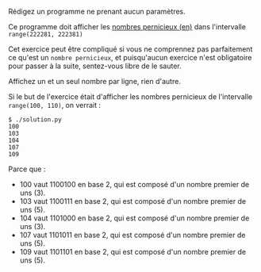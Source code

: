 Rédigez un programme ne prenant aucun paramètres.

Ce programme doit afficher les [nombres pernicieux
(en)](https://en.wikipedia.org/wiki/Pernicious_number) dans
l'intervalle `range(222281, 222381)`

Cet exercice peut être compliqué si vous ne comprennez pas
parfaitement ce qu'est un `nombre pernicieux`, et puisqu'aucun
exercice n'est obligatoire pour passer à la suite, sentez-vous libre
de le sauter.

Affichez un et un seul nombre par ligne, rien d'autre.

Si le but de l'exercice était d'afficher les nombres pernicieux de
l'intervalle `range(100, 110)`, on verrait :

```
$ ./solution.py
100
103
104
107
109
```

Parce que :

 - 100 vaut 1100100 en base 2, qui est composé d'un nombre premier de uns (3).
 - 103 vaut 1100111 en base 2, qui est composé d'un nombre premier de uns (5).
 - 104 vaut 1101000 en base 2, qui est composé d'un nombre premier de uns (3).
 - 107 vaut 1101011 en base 2, qui est composé d'un nombre premier de uns (5).
 - 109 vaut 1101101 en base 2, qui est composé d'un nombre premier de uns (5).
